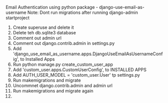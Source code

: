 Email Authentication using python package - django-use-email-as-username
Note: Dont run migrations after running django-admin startproject
1. Create superuse and delete it
2. Delete teh db.sqlite3 database
3. Comment out admin url
4. Comment out django.contrib.admin in settings.py
5. Add 'django_use_email_as_username.apps.DjangoUseEmailAsUsernameConfig', to Installed Apps
6. Run python manage.py create_custom_user_app
7. Add 'custom_user.apps.CustomUserConfig', to INSTALLED APPS
8. Add AUTH_USER_MODEL = 'custom_user.User' tp settings.py
9. Run makemigrations and migrate
10. Uncommnet django.contrib.admin and admin url
11. Run makemigrations and migrate again
12. 